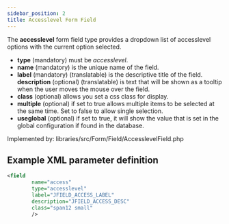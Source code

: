 ```yaml
---
sidebar_position: 2
title: Accesslevel Form Field
---
```




The **accesslevel** form field type provides a dropdown list of accesslevel options with the current option selected. 

-   **type** (mandatory) must be *accesslevel*.
-   **name** (mandatory) is the unique name of the field.
-   **label** (mandatory) (translatable) is the descriptive title of the
    field.
    **description** (optional) (translatable) is text that will be shown
     as a tooltip when the user moves the mouse over the field.
-   **class** (optional) allows you set a css class for display.
-   **multiple** (optional) if set to true allows multiple items to be selected at the same time. Set to false to allow single selection.
-  **useglobal** (optional) if set to true, it will show the value that is set in the global configuration if found in the database.

Implemented by: libraries/src/Form/Field/AccesslevelField.php

## Example XML parameter definition

```xml
<field
        name="access"
        type="accesslevel"
        label="JFIELD_ACCESS_LABEL"
        description="JFIELD_ACCESS_DESC"
        class="span12 small" 
        />
```